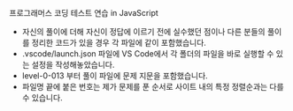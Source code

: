 프로그래머스 코딩 테스트 연습 in JavaScript
  - 자신의 풀이에 더해 자신이 정답에 이르기 전에 실수했던 점이나
    다른 분들의 풀이를 정리한 코드가 있을 경우 각 파일에 같이 포함했습니다.
  - .vscode/launch.json 파일에 VS Code에서 각 폴더의 파일을 바로 실행할 수 있는 설정을 작성해놓았습니다.
  - level-0-013 부터 풀이 파일에 문제 지문을 포함했습니다.
  - 파일명 끝에 붙은 번호는 제가 문제를 푼 순서로 사이트 내의 특정 정렬순과는 다를 수 있습니다.
